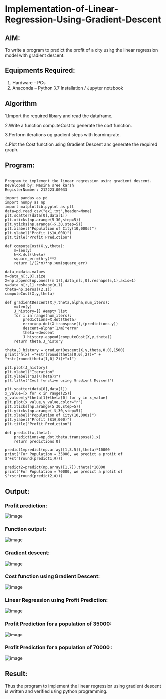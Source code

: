 # Implementation-of-Linear-Regression-Using-Gradient-Descent

## AIM:
To write a program to predict the profit of a city using the linear regression model with gradient descent.

## Equipments Required:
1. Hardware – PCs
2. Anaconda – Python 3.7 Installation / Jupyter notebook

## Algorithm
1.Import the required library and read the dataframe.

2.Write a function computeCost to generate the cost function.

3.Perform iterations og gradient steps with learning rate.

4.Plot the Cost function using Gradient Descent and generate the required graph.

## Program:
```

Program to implement the linear regression using gradient descent.
Developed by: Masina sree karsh
RegisterNumber: 212223100033

import pandas as pd
import numpy as np
import matplotlib.pyplot as plt
data=pd.read_csv("ex1.txt",header=None)
plt.scatter(data[0],data[1])
plt.xticks(np.arange(5,30,step=5))
plt.yticks(np.arange(-5,30,step=5))
plt.xlabel("Population of City(10,000s)")
plt.ylabel("Profit ($10,000)")
plt.title("Profit Prediction")

def computeCost(X,y,theta):
    m=len(y) 
    h=X.dot(theta) 
    square_err=(h-y)**2
    return 1/(2*m)*np.sum(square_err) 

data_n=data.values
m=data_n[:,0].size
X=np.append(np.ones((m,1)),data_n[:,0].reshape(m,1),axis=1)
y=data_n[:,1].reshape(m,1)
theta=np.zeros((2,1))
computeCost(X,y,theta) 

def gradientDescent(X,y,theta,alpha,num_iters):
    m=len(y)
    J_history=[] #empty list
    for i in range(num_iters):
        predictions=X.dot(theta)
        error=np.dot(X.transpose(),(predictions-y))
        descent=alpha*(1/m)*error
        theta-=descent
        J_history.append(computeCost(X,y,theta))
    return theta,J_history

theta,J_history = gradientDescent(X,y,theta,0.01,1500)
print("h(x) ="+str(round(theta[0,0],2))+" + "+str(round(theta[1,0],2))+"x1")

plt.plot(J_history)
plt.xlabel("Iteration")
plt.ylabel("$J(\Theta)$")
plt.title("Cost function using Gradient Descent")

plt.scatter(data[0],data[1])
x_value=[x for x in range(25)]
y_value=[y*theta[1]+theta[0] for y in x_value]
plt.plot(x_value,y_value,color="r")
plt.xticks(np.arange(5,30,step=5))
plt.yticks(np.arange(-5,30,step=5))
plt.xlabel("Population of City(10,000s)")
plt.ylabel("Profit ($10,000)")
plt.title("Profit Prediction")

def predict(x,theta):
    predictions=np.dot(theta.transpose(),x)
    return predictions[0]

predict1=predict(np.array([1,3.5]),theta)*10000
print("For Population = 35000, we predict a profit of $"+str(round(predict1,0)))

predict2=predict(np.array([1,7]),theta)*10000
print("For Population = 70000, we predict a profit of $"+str(round(predict2,0)))
```

## Output:
### Profit prediction:


![image](https://github.com/sreekarsh/Implementation-of-Linear-Regression-Using-Gradient-Descent/assets/139841918/ecf62e3f-f00f-404f-ad22-adf9dee9ff7b)

### Function output:

![image](https://github.com/sreekarsh/Implementation-of-Linear-Regression-Using-Gradient-Descent/assets/139841918/eaf3fc95-5de3-4c85-a7f9-ca20a0371c9e)


### Gradient descent:


![image](https://github.com/sreekarsh/Implementation-of-Linear-Regression-Using-Gradient-Descent/assets/139841918/ae834a7e-663c-4b3b-93e7-b5253e17bf01)


### Cost function using Gradient Descent:


![image](https://github.com/sreekarsh/Implementation-of-Linear-Regression-Using-Gradient-Descent/assets/139841918/e4ab37e9-dfaf-4c11-bd7b-7542ff803e64)


### Linear Regression using Profit Prediction:



![image](https://github.com/sreekarsh/Implementation-of-Linear-Regression-Using-Gradient-Descent/assets/139841918/71ee4f7f-2a18-4cb5-bde3-5a456df80674)


### Profit Prediction for a population of 35000:

![image](https://github.com/sreekarsh/Implementation-of-Linear-Regression-Using-Gradient-Descent/assets/139841918/cc20fb84-6ddc-4d50-9160-93b64392b26a)

### Profit Prediction for a population of 70000 :

![image](https://github.com/sreekarsh/Implementation-of-Linear-Regression-Using-Gradient-Descent/assets/139841918/0b00009e-09d9-4208-90e8-ba1e823d59a0)









## Result:
Thus the program to implement the linear regression using gradient descent is written and verified using python programming.
